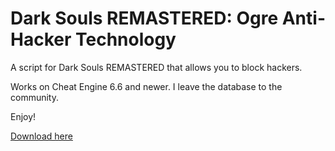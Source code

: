 # Dark Souls REMASTERED: Ogre Anti-Hacker Technology
A script for Dark Souls REMASTERED that allows you to block hackers.

Works on Cheat Engine 6.6 and newer.
I leave the database to the community.

Enjoy!

[Download here](https://github.com/GonthorianDX/DSR_Ogre-_Anti-Hacker_Technology/archive/master.zip)

